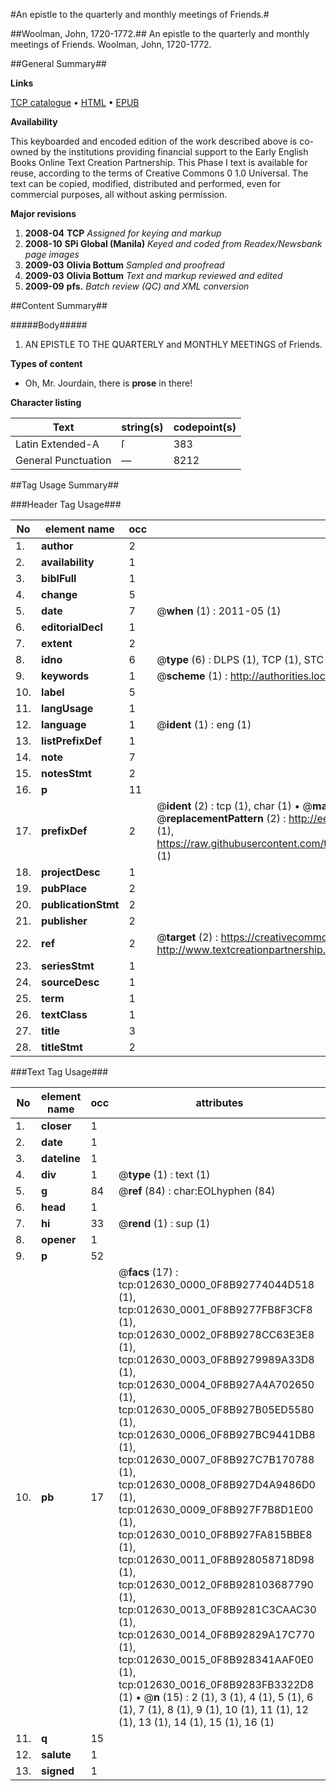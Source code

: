 #An epistle to the quarterly and monthly meetings of Friends.#

##Woolman, John, 1720-1772.##
An epistle to the quarterly and monthly meetings of Friends.
Woolman, John, 1720-1772.

##General Summary##

**Links**

[TCP catalogue](http://www.ota.ox.ac.uk/tcp/)  • 
[HTML](http://tei.it.ox.ac.uk/tcp/Texts-HTML/free/N09/N09930.html)  • 
[EPUB](http://tei.it.ox.ac.uk/tcp/Texts-EPUB/free/N09/N09930.epub)

**Availability**

This keyboarded and encoded edition of the
	       work described above is co-owned by the institutions
	       providing financial support to the Early English Books
	       Online Text Creation Partnership. This Phase I text is
	       available for reuse, according to the terms of Creative
	       Commons 0 1.0 Universal. The text can be copied,
	       modified, distributed and performed, even for
	       commercial purposes, all without asking permission.

**Major revisions**

1. __2008-04__ __TCP__ *Assigned for keying and markup*
1. __2008-10__ __SPi Global (Manila)__ *Keyed and coded from Readex/Newsbank page images*
1. __2009-03__ __Olivia Bottum__ *Sampled and proofread*
1. __2009-03__ __Olivia Bottum__ *Text and markup reviewed and edited*
1. __2009-09__ __pfs.__ *Batch review (QC) and XML conversion*

##Content Summary##

#####Body#####

1. AN EPISTLE TO THE QUARTERLY and MONTHLY MEETINGS of Friends.

**Types of content**

  * Oh, Mr. Jourdain, there is **prose** in there!

**Character listing**


|Text|string(s)|codepoint(s)|
|---|---|---|
|Latin Extended-A|ſ|383|
|General Punctuation|—|8212|

##Tag Usage Summary##

###Header Tag Usage###

|No|element name|occ|attributes|
|---|---|---|---|
|1.|__author__|2||
|2.|__availability__|1||
|3.|__biblFull__|1||
|4.|__change__|5||
|5.|__date__|7| @__when__ (1) : 2011-05 (1)|
|6.|__editorialDecl__|1||
|7.|__extent__|2||
|8.|__idno__|6| @__type__ (6) : DLPS (1), TCP (1), STC (1), NOTIS (1), IMAGE-SET (1), EVANS-CITATION (1)|
|9.|__keywords__|1| @__scheme__ (1) : http://authorities.loc.gov/ (1)|
|10.|__label__|5||
|11.|__langUsage__|1||
|12.|__language__|1| @__ident__ (1) : eng (1)|
|13.|__listPrefixDef__|1||
|14.|__note__|7||
|15.|__notesStmt__|2||
|16.|__p__|11||
|17.|__prefixDef__|2| @__ident__ (2) : tcp (1), char (1)  •  @__matchPattern__ (2) : ([0-9\-]+):([0-9IVX]+) (1), (.+) (1)  •  @__replacementPattern__ (2) : http://eebo.chadwyck.com/downloadtiff?vid=$1&page=$2 (1), https://raw.githubusercontent.com/textcreationpartnership/Texts/master/tcpchars.xml#$1 (1)|
|18.|__projectDesc__|1||
|19.|__pubPlace__|2||
|20.|__publicationStmt__|2||
|21.|__publisher__|2||
|22.|__ref__|2| @__target__ (2) : https://creativecommons.org/publicdomain/zero/1.0/ (1), http://www.textcreationpartnership.org/docs/. (1)|
|23.|__seriesStmt__|1||
|24.|__sourceDesc__|1||
|25.|__term__|1||
|26.|__textClass__|1||
|27.|__title__|3||
|28.|__titleStmt__|2||


###Text Tag Usage###

|No|element name|occ|attributes|
|---|---|---|---|
|1.|__closer__|1||
|2.|__date__|1||
|3.|__dateline__|1||
|4.|__div__|1| @__type__ (1) : text (1)|
|5.|__g__|84| @__ref__ (84) : char:EOLhyphen (84)|
|6.|__head__|1||
|7.|__hi__|33| @__rend__ (1) : sup (1)|
|8.|__opener__|1||
|9.|__p__|52||
|10.|__pb__|17| @__facs__ (17) : tcp:012630_0000_0F8B92774044D518 (1), tcp:012630_0001_0F8B9277FB8F3CF8 (1), tcp:012630_0002_0F8B9278CC63E3E8 (1), tcp:012630_0003_0F8B9279989A33D8 (1), tcp:012630_0004_0F8B927A4A702650 (1), tcp:012630_0005_0F8B927B05ED5580 (1), tcp:012630_0006_0F8B927BC9441DB8 (1), tcp:012630_0007_0F8B927C7B170788 (1), tcp:012630_0008_0F8B927D4A9486D0 (1), tcp:012630_0009_0F8B927F7B8D1E00 (1), tcp:012630_0010_0F8B927FA815BBE8 (1), tcp:012630_0011_0F8B928058718D98 (1), tcp:012630_0012_0F8B928103687790 (1), tcp:012630_0013_0F8B9281C3CAAC30 (1), tcp:012630_0014_0F8B92829A17C770 (1), tcp:012630_0015_0F8B928341AAF0E0 (1), tcp:012630_0016_0F8B9283FB3322D8 (1)  •  @__n__ (15) : 2 (1), 3 (1), 4 (1), 5 (1), 6 (1), 7 (1), 8 (1), 9 (1), 10 (1), 11 (1), 12 (1), 13 (1), 14 (1), 15 (1), 16 (1)|
|11.|__q__|15||
|12.|__salute__|1||
|13.|__signed__|1||
